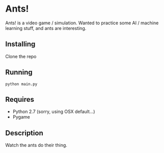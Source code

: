 Ants!
=====

Ants! is a video game / simulation. Wanted to practice some
AI / machine learning stuff, and ants are interesting.

Installing
----------

Clone the repo

Running
-------

    python main.py

Requires
--------

* Python 2.7 (sorry, using OSX default...)
* Pygame

Description
-----------

Watch the ants do their thing.

